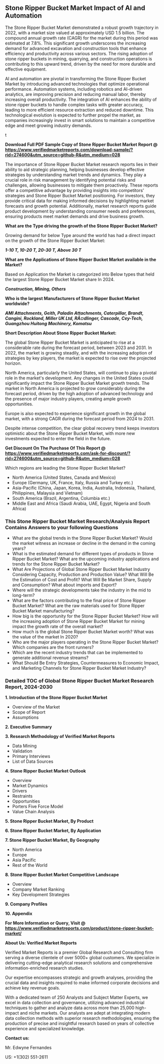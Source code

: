 <h2>Stone Ripper Bucket Market Impact of AI and Automation</h2><p>The Stone Ripper Bucket Market demonstrated a robust growth trajectory in 2022, with a market size valued at approximately USD 1.5 billion. The compound annual growth rate (CAGR) for the market during this period was estimated at 7.8%. This significant growth underscores the increasing demand for advanced excavation and construction tools that enhance efficiency and productivity across various sectors. The rising adoption of stone ripper buckets in mining, quarrying, and construction operations is contributing to this upward trend, driven by the need for more durable and effective equipment.</p><p>AI and automation are pivotal in transforming the Stone Ripper Bucket Market by introducing advanced technologies that optimize operational performance. Automation systems, including robotics and AI-driven analytics, are improving precision and reducing manual labor, thereby increasing overall productivity. The integration of AI enhances the ability of stone ripper buckets to handle complex tasks with greater accuracy, leading to more efficient resource extraction and reduced downtime. This technological evolution is expected to further propel the market, as companies increasingly invest in smart solutions to maintain a competitive edge and meet growing industry demands.</p>t</p><p id="" class=""><strong>Download Full PDF Sample Copy of Stone Ripper Bucket Market Report @ <a href="https://www.verifiedmarketreports.com/download-sample/?rid=274600&utm_source=github-R&utm_medium=028" target="_blank">https://www.verifiedmarketreports.com/download-sample/?rid=274600&utm_source=github-R&utm_medium=028</a></strong></p><p>The importance of&nbsp;Stone Ripper Bucket Market research reports lies in their ability to aid strategic planning, helping businesses develop effective strategies by understanding market trends and dynamics. They play a crucial role in risk management by identifying potential risks and challenges, allowing businesses to mitigate them proactively. These reports offer a competitive advantage by providing insights into competitors' strategies and Stone Ripper Bucket Market positioning. For investors, they provide critical data for making informed decisions by highlighting market forecasts and growth potential. Additionally, market research reports guide product development by understanding consumer needs and preferences, ensuring products meet market demands and drive business growth.</p><p><strong>What are the&nbsp;Type driving the growth of the Stone Ripper Bucket Market?</strong></p><p id="" class="">Growing demand for below Type around the world has had a direct impact on the growth of the Stone Ripper Bucket Market:</p><em><strong>1-10 T, 10-20 T, 20-30 T, Above 30 T</strong></em></p><strong>What are the&nbsp;Applications&nbsp;of Stone Ripper Bucket Market available in the Market?</strong></p><p id="" class="">Based on Application the Market is categorized into Below types that held the largest Stone Ripper Bucket Market share In 2024.</p><em><strong>Construction, Mining, Others</strong></em></p><strong>Who is the largest Manufacturers of Stone Ripper Bucket Market worldwide?</strong></p><p><em><strong>AMI Attachments, Geith, Paladin Attachments, Caterpillar, Brandt, Cangini, Rockland, Miller UK Ltd, RÃ¤dlinger, Cascade, Cey-Tech, Guangzhou Huitong Machinery, Komatsu</strong></em></p><p id="" class=""><strong>Short Description About Stone Ripper Bucket Market:</strong></p><p>The global Stone Ripper Bucket Market is anticipated to rise at a considerable rate during the forecast period, between 2023 and 2031. In 2022, the market is growing steadily, and with the increasing adoption of strategies by key players, the market is expected to rise over the projected horizon.</p><p>North America, particularly the United States, will continue to play a pivotal role in the market's development. Any changes in the United States could significantly impact the Stone Ripper Bucket Market growth trends. The market in North America is projected to grow considerably during the forecast period, driven by the high adoption of advanced technology and the presence of major industry players, creating ample growth opportunities.</p><p>Europe is also expected to experience significant growth in the global market, with a strong CAGR during the forecast period from 2024 to 2031.</p><p>Despite intense competition, the clear global recovery trend keeps investors optimistic about the Stone Ripper Bucket Market, with more new investments expected to enter the field in the future.</p><p id="" class=""><strong>Get Discount On The Purchase Of This Report @ <a href="https://www.verifiedmarketreports.com/ask-for-discount/?rid=274600&utm_source=github-R&utm_medium=028" target="_blank">https://www.verifiedmarketreports.com/ask-for-discount/?rid=274600&utm_source=github-R&utm_medium=028</a></strong></p>Which regions are leading the Stone Ripper Bucket Market?</p><ul><li>North America (United States, Canada and Mexico)</li><li>Europe (Germany, UK, France, Italy, Russia and Turkey etc.)</li><li>Asia-Pacific (China, Japan, Korea, India, Australia, Indonesia, Thailand, Philippines, Malaysia and Vietnam)</li><li>South America (Brazil, Argentina, Columbia etc.)</li><li>Middle East and Africa (Saudi Arabia, UAE, Egypt, Nigeria and South Africa)</li></ul><h3 id="" class="">This Stone Ripper Bucket Market Research/Analysis Report Contains Answers to your following Questions</h3><ul><li>What are the global trends in the Stone Ripper Bucket Market? Would the market witness an increase or decline in the demand in the coming years?</li><li>What is the estimated demand for different types of products in Stone Ripper Bucket Market? What are the upcoming industry applications and trends for the Stone Ripper Bucket Market?</li><li>What Are Projections of Global Stone Ripper Bucket Market Industry Considering Capacity, Production and Production Value? What Will Be the Estimation of Cost and Profit? What Will Be Market Share, Supply and Consumption? What about imports and Export?</li><li>Where will the strategic developments take the industry in the mid to long-term?</li><li>What are the factors contributing to the final price of Stone Ripper Bucket Market? What are the raw materials used for Stone Ripper Bucket Market manufacturing?</li><li>How big is the opportunity for the Stone Ripper Bucket Market? How will the increasing adoption of Stone Ripper Bucket Market for mining impact the growth rate of the overall market?</li><li>How much is the global Stone Ripper Bucket Market worth? What was the value of the market In 2020?</li><li>Who are the major players operating in the Stone Ripper Bucket Market? Which companies are the front runners?</li><li>Which are the recent industry trends that can be implemented to generate additional revenue streams?</li><li>What Should Be Entry Strategies, Countermeasures to Economic Impact, and Marketing Channels for Stone Ripper Bucket Market Industry?</li></ul><h3 id="" class="">Detailed TOC of Global Stone Ripper Bucket Market Research Report, 2024-2030</h3><p id="" class=""><strong>1. Introduction of the Stone Ripper Bucket Market</strong></p><ul><li>Overview of the Market</li><li>Scope of Report</li><li>Assumptions</li></ul><p id="" class=""><strong>2. Executive Summary</strong></p><p id="" class=""><strong>3. Research Methodology of Verified Market Reports</strong></p><ul><li>Data Mining</li><li>Validation</li><li>Primary Interviews</li><li>List of Data Sources</li></ul><p id="" class=""><strong>4. Stone Ripper Bucket Market Outlook</strong></p><ul><li>Overview</li><li>Market Dynamics</li><li>Drivers</li><li>Restraints</li><li>Opportunities</li><li>Porters Five Force Model</li><li>Value Chain Analysis</li></ul><p id="" class=""><strong>5. Stone Ripper Bucket Market, By Product</strong></p><p id="" class=""><strong>6. Stone Ripper Bucket Market, By Application</strong></p><p id="" class=""><strong>7. Stone Ripper Bucket Market, By Geography</strong></p><ul><li>North America</li><li>Europe</li><li>Asia Pacific</li><li>Rest of the World</li></ul><p id="" class=""><strong>8. Stone Ripper Bucket Market Competitive Landscape</strong></p><ul><li>Overview</li><li>Company Market Ranking</li><li>Key Development Strategies</li></ul><p id="" class=""><strong>9. Company Profiles</strong></p><p id="" class=""><strong>10. Appendix</strong></p><p id="" class=""><strong>For More Information or Query, Visit @ <a href="https://www.verifiedmarketreports.com/product/stone-ripper-bucket-market/" target="_blank">https://www.verifiedmarketreports.com/product/stone-ripper-bucket-market/</a></strong></p><p id="" class=""><strong>About Us: Verified Market Reports</strong></p><p id="" class="">Verified Market Reports is a premier Global Research and Consulting firm serving a diverse clientele of over 5000+ global customers. We specialize in delivering cutting-edge analytical research solutions and comprehensive information-enriched research studies.</p><p id="" class="">Our expertise encompasses strategic and growth analyses, providing the crucial data and insights required to make informed corporate decisions and achieve key revenue goals.</p><p id="" class="">With a dedicated team of 250 Analysts and Subject Matter Experts, we excel in data collection and governance, utilizing advanced industrial techniques to gather and analyze data across more than 25,000 high-impact and niche markets. Our analysts are adept at integrating modern data collection methods with superior research methodologies, ensuring the production of precise and insightful research based on years of collective experience and specialized knowledge.</p><p id="" class=""><strong>Contact us:</strong></p><p id="" class="">Mr. Edwyne Fernandes</p><p id="" class="">US: +1(302) 551-2611</p>